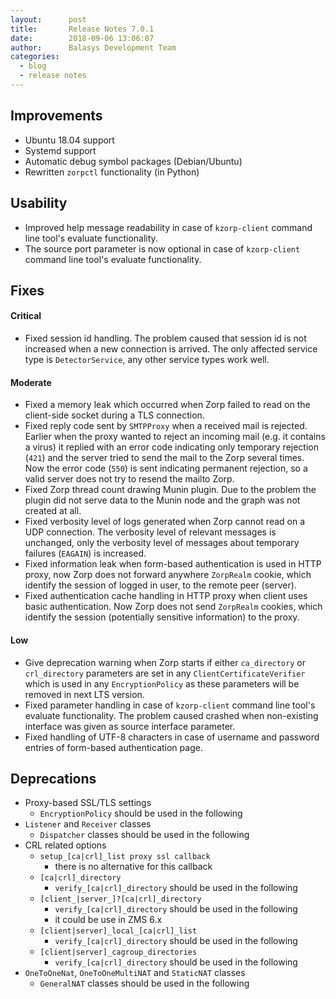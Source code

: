 ```yaml
---
layout:      post
title:       Release Notes 7.0.1
date:        2018-09-06 13:06:07
author:      Balasys Development Team
categories:
  - blog
  - release notes
---
```


Improvements
------------

* Ubuntu 18.04 support
* Systemd support
* Automatic debug symbol packages (Debian/Ubuntu)
* Rewritten `zorpctl` functionality (in Python)

Usability
---------

* Improved help message readability in case of `kzorp-client` command line
  tool's evaluate functionality.
* The source port parameter is now optional in case of `kzorp-client` command
  line tool's evaluate functionality.

Fixes
-----

#### Critical

* Fixed session id handling. The problem caused that session id is not
  increased when a new connection is arrived. The only affected service type
  is `DetectorService`, any other service types work well.

#### Moderate

* Fixed a memory leak which occurred when Zorp failed to read on the
  client-side socket during a TLS connection.
* Fixed reply code sent by `SMTPProxy` when a received mail is rejected.
  Earlier when the proxy wanted to reject an incoming mail (e.g. it contains
  a virus) it replied with an error code indicating only temporary rejection
  (`421`) and the server tried to send the mail to the Zorp several times. Now
  the error code (`550`) is sent indicating permanent rejection, so a valid
  server does not try to resend the mailto Zorp.
* Fixed Zorp thread count drawing Munin plugin. Due to the problem the
  plugin did not serve data to the Munin node and the graph was not created at
  all.
* Fixed verbosity level of logs generated when Zorp cannot read on a UDP
  connection. The verbosity level of relevant messages is unchanged, only the
  verbosity level of messages about temporary failures (`EAGAIN`) is
  increased.
* Fixed information leak when form-based authentication is used in HTTP proxy,
  now Zorp does not forward anywhere `ZorpRealm` cookie, which identify the
  session of logged in user, to the remote peer (server).
* Fixed authentication cache handling in HTTP proxy when client uses basic
  authentication. Now Zorp does not send `ZorpRealm` cookies, which identify
  the session (potentially sensitive information) to the proxy.

#### Low

* Give deprecation warning when Zorp starts if either `ca_directory` or
  `crl_directory` parameters are set in any `ClientCertificateVerifier` which
  is used in any `EncryptionPolicy` as these parameters will be removed in
  next LTS version.
* Fixed parameter handling in case of `kzorp-client` command line tool's
  evaluate functionality. The problem caused crashed when non-existing
  interface was given as source interface parameter.
* Fixed handling of UTF-8 characters in case of username and password entries
  of form-based authentication page.

Deprecations
------------

* Proxy-based SSL/TLS settings
    * `EncryptionPolicy` should be used in the following
* `Listener` and `Receiver` classes
    * `Dispatcher` classes should be used in the following
* CRL related options
    * `setup_[ca|crl]_list proxy ssl callback`
        * there is no alternative for this callback
    * `[ca|crl]_directory`
        * `verify_[ca|crl]_directory` should be used in the following
    * `[client_|server_]?[ca|crl]_directory`
        * `verify_[ca|crl]_directory` should be used in the following
        * it could be use in ZMS 6.x
    * `[client|server]_local_[ca|crl]_list`
        * `verify_[ca|crl]_directory` should be used in the following
    * `[client|server]_cagroup_directories`
        * `verify_[ca|crl]_directory` should be used in the following
* `OneToOneNat`, `OneToOneMultiNAT` and `StaticNAT` classes
    * `GeneralNAT` classes should be used in the following
